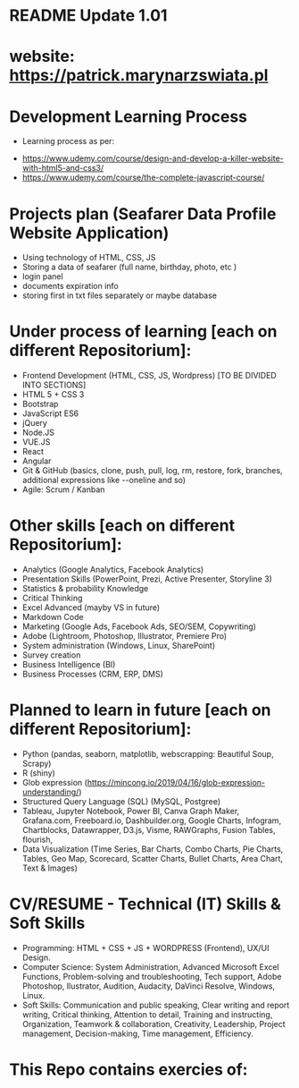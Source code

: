 # README Update 1.01

# website: https://patrick.marynarzswiata.pl

# Development Learning Process

- Learning process as per:

* https://www.udemy.com/course/design-and-develop-a-killer-website-with-html5-and-css3/
* https://www.udemy.com/course/the-complete-javascript-course/

# Projects plan (Seafarer Data Profile Website Application)

- Using technology of HTML, CSS, JS
- Storing a data of seafarer (full name, birthday, photo, etc )
- login panel
- documents expiration info
- storing first in txt files separately or maybe database

# Under process of learning [each on different Repositorium]:

- Frontend Development (HTML, CSS, JS, Wordpress) [TO BE DIVIDED INTO SECTIONS]
- HTML 5 + CSS 3
- Bootstrap
- JavaScript ES6
- jQuery
- Node.JS
- VUE.JS
- React
- Angular
- Git & GitHub (basics, clone, push, pull, log, rm, restore, fork, branches, additional expressions like --oneline and so)
- Agile: Scrum / Kanban

# Other skills [each on different Repositorium]:

- Analytics (Google Analytics, Facebook Analytics)
- Presentation Skills (PowerPoint, Prezi, Active Presenter, Storyline 3)
- Statistics & probability Knowledge
- Critical Thinking
- Excel Advanced (mayby VS in future)
- Markdown Code
- Marketing (Google Ads, Facebook Ads, SEO/SEM, Copywriting)
- Adobe (Lightroom, Photoshop, Illustrator, Premiere Pro)
- System administration (Windows, Linux, SharePoint)
- Survey creation
- Business Intelligence (BI)
- Business Processes (CRM, ERP, DMS)

# Planned to learn in future [each on different Repositorium]:

- Python (pandas, seaborn, matplotlib, webscrapping: Beautiful Soup, Scrapy)
- R (shiny)
- Glob expression (https://mincong.io/2019/04/16/glob-expression-understanding/)
- Structured Query Language (SQL) (MySQL, Postgree)
- Tableau, Jupyter Notebook, Power BI, Canva Graph Maker, Grafana.com, Freeboard.io, Dashbuilder.org, Google Charts, Infogram, Chartblocks, Datawrapper, D3.js, Visme, RAWGraphs, Fusion Tables, flourish,
- Data Visualization (Time Series, Bar Charts, Combo Charts, Pie Charts, Tables, Geo Map, Scorecard, Scatter Charts, Bullet Charts, Area Chart, Text & Images)

# CV/RESUME - Technical (IT) Skills & Soft Skills

- Programming: HTML + CSS + JS + WORDPRESS (Frontend), UX/UI Design.
- Computer Science: System Administration, Advanced Microsoft Excel Functions, Problem-solving and troubleshooting, Tech support, Adobe Photoshop, Ilustrator, Audition, Audacity, DaVinci Resolve, Windows, Linux.
- Soft Skills: Communication and public speaking, Clear writing and report writing, Critical thinking, Attention to detail, Training and instructing, Organization, Teamwork & collaboration, Creativity, Leadership, Project management, Decision-making, Time management, Efficiency.

# This Repo contains exercies of:
